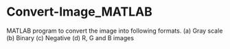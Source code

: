 # Convert-Image_MATLAB
 MATLAB program to convert the image into following  formats. (a) Gray scale (b) Binary (c) Negative (d) R, G and B images
